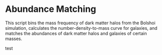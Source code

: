 # Abundance Matching
This script bins the mass frequency of dark matter halos from the Bolshoi simulation, calculates the number-density-to-mass curve for galaxies, and matches the abundances of dark matter halos and galaxies of certain masses.

test
